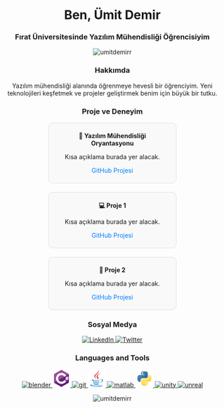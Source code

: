 <h1 align="center">Ben, Ümit Demir</h1>
<h3 align="center">Fırat Üniversitesinde Yazılım Mühendisliği Öğrencisiyim</h3>

<p align="center"> 
    <img src="https://komarev.com/ghpvc/?username=umitdemirr&label=Profile%20views&color=0e75b6&style=flat" alt="umitdemirr" width="100" /> 
</p>

<h3 align="center">Hakkımda</h3>
<p align="center" style="max-width: 600px; margin: auto;">
    Yazılım mühendisliği alanında öğrenmeye hevesli bir öğrenciyim. Yeni teknolojileri keşfetmek ve projeler geliştirmek benim için büyük bir tutku.
</p>

<h3 align="center">Proje ve Deneyim</h3>
<div align="center" style="display: flex; flex-wrap: wrap; justify-content: center; gap: 20px; max-width: 800px; margin: auto;">
    <div style="border: 1px solid #ddd; border-radius: 10px; padding: 20px; width: 250px; text-align: center; background-color: #f9f9f9;">
        <strong>🔭 Yazılım Mühendisliği Oryantasyonu</strong>
        <p>Kısa açıklama burada yer alacak.</p>
        <a href="https://github.com/umitdemirr/Yazilim-Muhendisligi-Oryantasyonu" target="_blank" style="text-decoration: none; color: #007bff;">GitHub Projesi</a>
    </div>
    <div style="border: 1px solid #ddd; border-radius: 10px; padding: 20px; width: 250px; text-align: center; background-color: #f9f9f9;">
        <strong>💻 Proje 1</strong>
        <p>Kısa açıklama burada yer alacak.</p>
        <a href="#" target="_blank" style="text-decoration: none; color: #007bff;">GitHub Projesi</a>
    </div>
    <div style="border: 1px solid #ddd; border-radius: 10px; padding: 20px; width: 250px; text-align: center; background-color: #f9f9f9;">
        <strong>📱 Proje 2</strong>
        <p>Kısa açıklama burada yer alacak.</p>
        <a href="#" target="_blank" style="text-decoration: none; color: #007bff;">GitHub Projesi</a>
    </div>
</div>

<h3 align="center">Sosyal Medya</h3>
<p align="center">
    <a href="https://www.linkedin.com/in/%C3%BCmitdemir/" target="_blank">
        <img src="https://img.icons8.com/ios-filled/50/000000/linkedin-circled.png" alt="LinkedIn" width="40" height="40"/>
    </a> 
    <a href="https://twitter.com/yourprofile" target="_blank">
        <img src="https://img.icons8.com/ios-filled/50/000000/twitter-circled.png" alt="Twitter" width="40" height="40"/>
    </a>
</p>

<h3 align="center">Languages and Tools</h3>
<p align="center"> 
    <a href="https://www.blender.org/" target="_blank" rel="noreferrer"> 
        <img src="https://download.blender.org/branding/community/blender_community_badge_white.svg" alt="blender" width="40" height="40"/> 
    </a> 
    <a href="https://www.w3schools.com/cs/" target="_blank" rel="noreferrer"> 
        <img src="https://raw.githubusercontent.com/devicons/devicon/master/icons/csharp/csharp-original.svg" alt="csharp" width="40" height="40"/> 
    </a> 
    <a href="https://git-scm.com/" target="_blank" rel="noreferrer"> 
        <img src="https://www.vectorlogo.zone/logos/git-scm/git-scm-icon.svg" alt="git" width="40" height="40"/> 
    </a> 
    <a href="https://www.java.com" target="_blank" rel="noreferrer"> 
        <img src="https://raw.githubusercontent.com/devicons/devicon/master/icons/java/java-original.svg" alt="java" width="40" height="40"/> 
    </a> 
    <a href="https://www.mathworks.com/" target="_blank" rel="noreferrer"> 
        <img src="https://upload.wikimedia.org/wikipedia/commons/2/21/Matlab_Logo.png" alt="matlab" width="40" height="40"/> 
    </a> 
    <a href="https://www.python.org" target="_blank" rel="noreferrer"> 
        <img src="https://raw.githubusercontent.com/devicons/devicon/master/icons/python/python-original.svg" alt="python" width="40" height="40"/> 
    </a> 
    <a href="https://unity.com/" target="_blank" rel="noreferrer"> 
        <img src="https://www.vectorlogo.zone/logos/unity3d/unity3d-icon.svg" alt="unity" width="40" height="40"/> 
    </a> 
    <a href="https://unrealengine.com/" target="_blank" rel="noreferrer"> 
        <img src="https://raw.githubusercontent.com/kenangundogan/fontisto/036b7eca71aab1bef8e6a0518f7329f13ed62f6b/icons/svg/brand/unreal-engine.svg" alt="unreal" width="40" height="40"/> 
    </a> 
</p>

<p align="center">
    <img src="https://github-readme-stats.vercel.app/api/top-langs?username=umitdemirr&show_icons=true&locale=en&layout=compact" alt="umitdemirr" />
</p>
